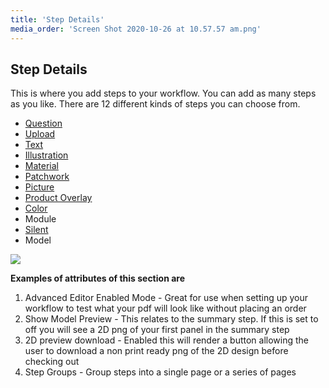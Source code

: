 ```yaml
---
title: 'Step Details'
media_order: 'Screen Shot 2020-10-26 at 10.57.57 am.png'
---
```


## Step Details

This is where you add steps to your workflow. You can add as many steps as you like. There are 12 different kinds of steps you can choose from.

- [Question](https://help.spiff.com.au/spiff-concepts/step-types/add-question)
- [Upload](https://help.spiff.com.au/spiff-concepts/step-types/upload-image)
- [Text](https://help.spiff.com.au/spiff-concepts/step-types/add-text)
- [Illustration](https://help.spiff.com.au/spiff-concepts/step-types/add-illustrations?q=illus)
- [Material](https://help.spiff.com.au/spiff-concepts/step-types/choose-materials-textures)
- [Patchwork](https://help.spiff.com.au/spiff-concepts/step-types/patchworks)
- [Picture](https://help.spiff.com.au/spiff-concepts/step-types/pictures)
- [Product Overlay](https://help.spiff.com.au/spiff-concepts/step-types/product-overlay)
- [Color](https://help.spiff.com.au/spiff-concepts/step-types/choose-color)
- Module
- [Silent](https://help.spiff.com.au/spiff-concepts/step-types/silent-step)
- Model

![](https://help.spiff.com.au/user/pages/04.Spiff-Concepts/03.workflows/03.step-details/Screen%20Shot%202020-10-26%20at%2010.57.57%20am.png)

**Examples of attributes of this section are**
1. Advanced Editor Enabled Mode - Great for use when setting up your workflow to test what your pdf will look like without placing an order
2. Show Model Preview - This relates to the summary step. If this is set to off you will see a 2D png of your first panel in the summary step
3. 2D preview download - Enabled this will render a button allowing the user to download a non print ready png of the 2D design before checking out
4. Step Groups - Group steps into a single page or a series of pages


